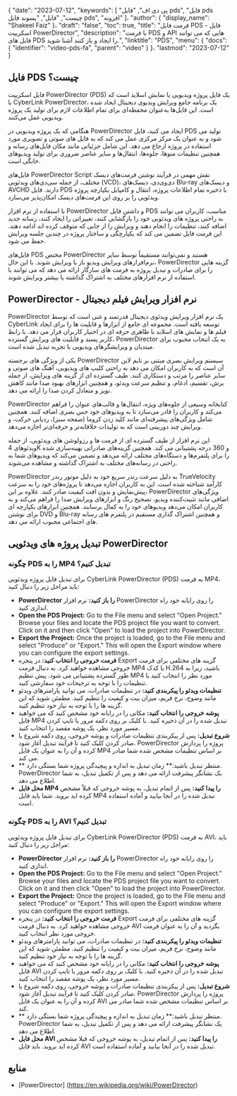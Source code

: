 {
  "date": "2023-07-12",
  "keywords": [
"پی دی اف",
"فایل pds",
"فایل pds چیست",
"فایل",
"پسوند فایل pds",
"افزونه"
]،
  "author": {
    "display_name": "Shakeel Faiz"
}،
  "draft": "false",
  "toc": true,
  "title": "فرمت فایل PDS - فایل اسکریپت PowerDirector",
  "description": "با فرمت PDS و API هایی که می توانند فایل های PDS را ایجاد و باز کنند آشنا شوید.",
  "linktitle": "PDS",
  "menu": {
    "docs": {
      "identifier": "video-pds-fa",
      "parent": "video"
}
}،
  "lastmod": "2023-07-12"
}

## فایل PDS چیست؟

فایل اسکریپت PowerDirector (PDS) یک فایل پروژه ویدیویی یا نمایش اسلاید است که با CyberLink PowerDirector، یک برنامه جامع ویرایش ویدیوی دیجیتال ایجاد شده است. این فایل‌ها به‌عنوان محفظه‌ای برای تمام اطلاعات لازم برای تولید یک پروژه ویدیویی عمل می‌کنند.

هنگامی که یک پروژه ویدیویی در PowerDirector ایجاد می کنید، فایل PDS تولید می شود و به عنوان یک مرکز مرکزی عمل می کند که به فایل های صوتی و تصویری مورد استفاده در پروژه ارجاع می دهد. این شامل جزئیاتی مانند مکان فایل‌های رسانه و همچنین تنظیمات منوها، جلوه‌ها، انتقال‌ها و سایر عناصر ضروری برای تولید ویدیوهای خانگی است.

فایل‌های PowerDirector Script نقش مهمی در فرآیند نوشتن فرمت‌های دیسک مختلف، از جمله سی‌دی‌های ویدئویی (VCD)، دی‌وی‌دی، دیسک‌های Blu-ray و دیسک‌های AVCHD دارند. فایل PDS با ذخیره تمام اطلاعات پروژه، انتقال و کامپایل یکپارچه پروژه ویدئویی را بر روی این فرمت‌های دیسک امکان‌پذیر می‌سازد.

با استفاده از نرم افزار PowerDirector و داشتن فایل PDS مناسب، کاربران می توانند به راحتی پروژه های ویدئویی خود را بازگشایی کنند، تغییراتی را ایجاد کنند، رسانه جدید اضافه کنند، تنظیمات را انجام دهند و ویرایش را از جایی که متوقف کرده اند ادامه دهند. این فرمت فایل تضمین می کند که یکپارچگی و ساختار پروژه در چندین جلسه ویرایش حفظ می شود.

فایل‌های PDS مختص PowerDirector هستند و نمی‌توانند مستقیماً توسط سایر نرم‌افزارهای ویرایش ویدیو باز یا ویرایش شوند. با این حال، PowerDirector گزینه هایی را برای صادرات و تبدیل پروژه به فرمت های سازگار ارائه می دهد که می توانند با استفاده از نرم افزارهای مختلف به اشتراک گذاشته یا بیشتر ویرایش شوند.

## PowerDirector - نرم افزار ویرایش فیلم دیجیتال

PowerDirector یک نرم افزار ویرایش ویدئوی دیجیتال قدرتمند و غنی است که توسط CyberLink توسعه یافته است. مجموعه ای جامع از ابزارها و قابلیت ها را برای ایجاد فیلم ها و نمایش های اسلاید با ظاهری حرفه ای در اختیار کاربران قرار می دهد. با رابط کاربر پسند و قابلیت های ویرایش گسترده، PowerDirector به یک انتخاب محبوب برای مبتدیان و ویرایشگرهای ویدیویی با تجربه تبدیل شده است.

یکی از ویژگی های برجسته PowerDirector سیستم ویرایش بصری مبتنی بر تایم لاین آن است که به کاربران امکان می دهد به راحتی کلیپ های ویدیویی، آهنگ های صوتی و سایر عناصر را مرتب و دستکاری کنند. طیف گسترده ای از گزینه های ویرایش، از جمله برش، تقسیم، ادغام، و تنظیم سرعت ویدئو، و همچنین ابزارهای بهبود صدا مانند کاهش نویز و متعادل کردن صدا را ارائه می دهد.

PowerDirector کتابخانه وسیعی از جلوه‌های ویژه، انتقال‌ها و قالب‌های عنوان را فراهم می‌کند و کاربران را قادر می‌سازد تا به ویدیوهای خود حس بصری اضافه کنند. همچنین شامل ویژگی‌های پیشرفته‌ای مانند کلید زدن کروما (صفحه سبز)، ردیابی حرکت، و ویرایش چند دوربینی است که به تولیدات خلاقانه‌تر و حرفه‌ای‌تر اجازه می‌دهد.

این نرم افزار از طیف گسترده ای از فرمت ها و رزولوشن های ویدئویی، از جمله ویدئوهای 4K و 360 درجه پشتیبانی می کند. همچنین گزینه‌های صادراتی بهینه‌سازی شده را برای پلتفرم‌ها و دستگاه‌های مختلف ارائه می‌دهد و تضمین می‌کند که ویدیوهای شما به راحتی در رسانه‌های مختلف به اشتراک گذاشته و مشاهده می‌شوند.

PowerDirector به دلیل سرعت رندر سریع خود به دلیل موتور رندر TrueVelocity کارآمد شناخته شده است. این به کاربران اجازه می‌دهد تا پروژه‌های خود را به سرعت پیش‌نمایش و بدون افت کیفیت صادر کنند. علاوه بر این، PowerDirector ویژگی‌های اضافی مانند تثبیت‌کننده ویدیو، تصحیح رنگ و ابزارهای ویرایش صدا را فراهم می‌کند و به کاربران امکان می‌دهد ویدیوهای خود را به کمال برسانند. همچنین ابزارهای یکپارچه ای برای نوشتن DVD و Blu-ray و همچنین اشتراک گذاری مستقیم در پلتفرم های رسانه های اجتماعی محبوب ارائه می دهد.

## تبدیل پروژه های ویدئویی PowerDirector

### چگونه PDS را به MP4 تبدیل کنیم؟

برای تبدیل فایل پروژه ویدئویی CyberLink PowerDirector (PDS) به فرمت MP4، باید مراحل زیر را دنبال کنید:

- **PowerDirector را باز کنید:** نرم افزار PowerDirector را روی رایانه خود راه اندازی کنید.
- **Open the PDS Project:** Go to the File menu and select "Open Project." Browse your files and locate the PDS project file you want to convert. Click on it and then click "Open" to load the project into PowerDirector.
- **Export the Project:** Once the project is loaded, go to the File menu and select "Produce" or "Export." This will open the Export window where you can configure the export settings.
- **فرمت خروجی را انتخاب کنید:** در پنجره Export گزینه های مختلفی برای فرمت خروجی مشاهده خواهید کرد. به دنبال فرمت MP4 یا کدک H.264 باشید، زیرا به طور گسترده پشتیبانی می شود. پیش تنظیم MP4 مورد نظر را انتخاب کنید یا تنظیمات را با توجه به ترجیحات خود سفارشی کنید.
- **تنظیمات ویدئو را پیکربندی کنید:** در تنظیمات صادرات، می توانید پارامترهای ویدئو مانند وضوح، نرخ فریم، میزان بیت و کیفیت را تنظیم کنید. مطمئن شوید که این گزینه ها را با توجه به نیاز خود تنظیم کنید.
- **پوشه خروجی را انتخاب کنید:** مکانی را در رایانه خود مشخص کنید که می خواهید فایل MP4 تبدیل شده را در آن ذخیره کنید. با کلیک بر روی دکمه مرور یا تایپ کردن مسیر مورد نظر، یک پوشه مقصد را انتخاب کنید.
- **شروع تبدیل:** پس از پیکربندی تنظیمات صادرات و پوشه خروجی، روی دکمه شروع یا صادر کردن کلیک کنید تا فرآیند تبدیل آغاز شود. PowerDirector پروژه را پردازش کرده و آن را به عنوان یک فایل MP4 بر اساس تنظیمات مشخص شده شما صادر می کند.
- ** منتظر تبدیل باشید:** زمان تبدیل به اندازه و پیچیدگی پروژه شما بستگی دارد. PowerDirector یک نشانگر پیشرفت ارائه می دهد و پس از تکمیل تبدیل، به شما اطلاع می دهد.
- **محل فایل MP4 را پیدا کنید:** پس از اتمام تبدیل، به پوشه خروجی که قبلاً مشخص کرده اید بروید. شما باید فایل MP4 تبدیل شده را در آنجا بیابید و آماده استفاده است.

### چگونه PDS را به AVI تبدیل کنیم؟

برای تبدیل فایل پروژه ویدئویی CyberLink PowerDirector (PDS) به فرمت AVI، باید مراحل زیر را دنبال کنید:

- **PowerDirector را باز کنید:** نرم افزار PowerDirector را روی رایانه خود راه اندازی کنید.
- **Open the PDS Project:** Go to the File menu and select "Open Project." Browse your files and locate the PDS project file you want to convert. Click on it and then click "Open" to load the project into PowerDirector.
- **Export the Project:** Once the project is loaded, go to the File menu and select "Produce" or "Export." This will open the Export window where you can configure the export settings.
- **فرمت خروجی را انتخاب کنید:** در پنجره Export گزینه های مختلفی برای فرمت خروجی مشاهده خواهید کرد. به دنبال فرمت AVI بگردید و آن را به عنوان فرمت خروجی مورد نظر انتخاب کنید.
- **تنظیمات ویدئو را پیکربندی کنید:** در تنظیمات صادرات، می توانید پارامترهای ویدئو مانند وضوح، نرخ فریم، میزان بیت و کیفیت را تنظیم کنید. مطمئن شوید که این گزینه ها را با توجه به نیاز خود تنظیم کنید.
- **پوشه خروجی را انتخاب کنید:** مکانی را در رایانه خود مشخص کنید که می خواهید فایل AVI تبدیل شده را در آن ذخیره کنید. با کلیک بر روی دکمه مرور یا تایپ کردن مسیر مورد نظر، یک پوشه مقصد را انتخاب کنید.
- **شروع تبدیل:** پس از پیکربندی تنظیمات صادرات و پوشه خروجی، روی دکمه شروع یا صادر کردن کلیک کنید تا فرآیند تبدیل آغاز شود. PowerDirector پروژه را پردازش کرده و آن را به عنوان یک فایل AVI بر اساس تنظیمات مشخص شده شما صادر می کند.
- ** منتظر تبدیل باشید:** زمان تبدیل به اندازه و پیچیدگی پروژه شما بستگی دارد. PowerDirector یک نشانگر پیشرفت ارائه می دهد و پس از تکمیل تبدیل، به شما اطلاع می دهد.
- **محل فایل AVI را پیدا کنید:** پس از اتمام تبدیل، به پوشه خروجی که قبلا مشخص کرده اید بروید. باید فایل AVI تبدیل شده را در آنجا بیابید و آماده استفاده است.
  
## منابع
* [PowerDirector] (https://en.wikipedia.org/wiki/PowerDirector)


